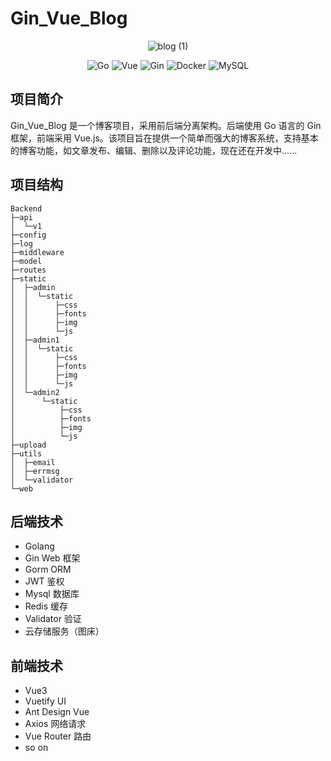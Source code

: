 # Gin_Vue_Blog



<p align="center">
  <img src="https://github.com/user-attachments/assets/0b249525-d8e5-47c6-af8f-43f5e856470e" style="max-width=250px max-height=250px" alt="blog (1)">


</p>

<p align="center">
  <img src="https://img.shields.io/badge/Language-Go-blue" alt="Go">
  <img src="https://img.shields.io/badge/Frontend-Vue-green" alt="Vue">
  <img src="https://img.shields.io/badge/Backend-Gin-orange" alt="Gin">
  <img src="https://img.shields.io/badge/Tool-Docker-blue" alt="Docker">
  <img src="https://img.shields.io/badge/Database-MySQL-pink" alt="MySQL">
</p>

## 项目简介

Gin_Vue_Blog 是一个博客项目，采用前后端分离架构。后端使用 Go 语言的 Gin 框架，前端采用 Vue.js。该项目旨在提供一个简单而强大的博客系统，支持基本的博客功能，如文章发布、编辑、删除以及评论功能，现在还在开发中......

## 项目结构
```
Backend
├─api
│  └─v1
├─config
├─log
├─middleware
├─model
├─routes
├─static
│  ├─admin
│  │  └─static
│  │      ├─css
│  │      ├─fonts
│  │      ├─img
│  │      └─js
│  ├─admin1
│  │  └─static
│  │      ├─css
│  │      ├─fonts
│  │      ├─img
│  │      └─js
│  └─admin2
│      └─static
│          ├─css
│          ├─fonts
│          ├─img
│          └─js
├─upload
├─utils
│  ├─email
│  ├─errmsg
│  └─validator
└─web
```
## 后端技术
- Golang 
- Gin Web 框架
- Gorm ORM
- JWT 鉴权
- Mysql 数据库
- Redis 缓存
- Validator 验证
- 云存储服务（图床）
## 前端技术 

- Vue3
- Vuetify UI
- Ant Design Vue
- Axios 网络请求
- Vue Router 路由
- so on
